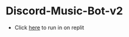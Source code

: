 # Discord-Music-Bot-v2

- Click [here](https://repl.it/github/WilardzySenpai/Discord-Music-Bot-v2) to run in on replit
